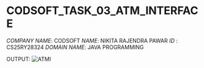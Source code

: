 # CODSOFT_TASK_03_ATM_INTERFACE

*COMPANY NAME*: CODSOFT
*NAME*: NIKITA RAJENDRA PAWAR
*ID* : CS25RY28324
*DOMAIN NAME*: JAVA PROGRAMMING

OUTPUT:
![ATMI](https://github.com/user-attachments/assets/de803bc0-7f97-42c1-b3ca-bb67c92c78c1)
